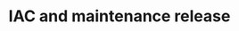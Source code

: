 ---
title: IAC and maintenance release
excerpt: ''
deprecated: false
hidden: true
metadata:
  title: ''
  description: ''
  robots: index
next:
  description: ''
---